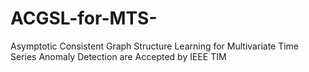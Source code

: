 # ACGSL-for-MTS-
Asymptotic Consistent Graph Structure Learning for Multivariate Time Series Anomaly Detection   are Accepted by  IEEE TIM
